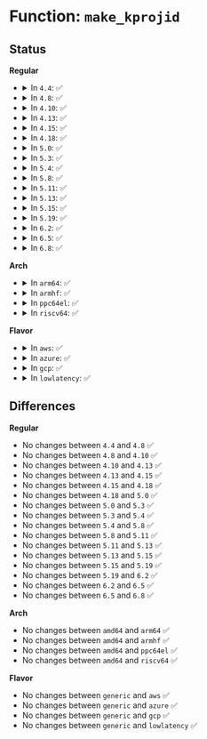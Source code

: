 # Function: <code>make_kprojid</code>

## Status
<b>Regular</b>
<ul>
<li>
<details>
<summary>In <code>4.4</code>: ✅</summary>

```c
kprojid_t make_kprojid(struct user_namespace *ns, projid_t projid);
```

**Collision:** Unique Global

**Inline:** No

**Transformation:** False

**Instances:**

```
In kernel/user_namespace.c (ffffffff8111e130)
Location: kernel/user_namespace.c:380
Inline: False
Direct callers:
  - fs/quota/quota.c:quota_setxquota
  - fs/quota/quota.c:quota_getquota
  - fs/quota/quota.c:quota_setquota
  - fs/quota/quota.c:quota_getxquota
```
**Symbols:**

```
ffffffff8111e130-ffffffff8111e1b4: make_kprojid (STB_GLOBAL)
```
</details>
</li>
<li>
<details>
<summary>In <code>4.8</code>: ✅</summary>

```c
kprojid_t make_kprojid(struct user_namespace *ns, projid_t projid);
```

**Collision:** Unique Global

**Inline:** No

**Transformation:** False

**Instances:**

```
In kernel/user_namespace.c (ffffffff81126000)
Location: kernel/user_namespace.c:380
Inline: False
Direct callers:
  - fs/quota/quota.c:quota_getnextxquota
  - fs/quota/quota.c:quota_getxquota
  - fs/quota/quota.c:quota_setxquota
  - fs/quota/quota.c:quota_setquota
  - fs/quota/quota.c:quota_getnextquota
  - fs/quota/quota.c:quota_getquota
  - fs/ext4/ialloc.c:__ext4_new_inode
  - fs/ext4/inode.c:ext4_iget
  - fs/ext4/ioctl.c:ext4_ioctl
```
**Symbols:**

```
ffffffff81126000-ffffffff81126084: make_kprojid (STB_GLOBAL)
```
</details>
</li>
<li>
<details>
<summary>In <code>4.10</code>: ✅</summary>

```c
kprojid_t make_kprojid(struct user_namespace *ns, projid_t projid);
```

**Collision:** Unique Global

**Inline:** No

**Transformation:** False

**Instances:**

```
In kernel/user_namespace.c (ffffffff8112fa50)
Location: kernel/user_namespace.c:426
Inline: False
Direct callers:
  - fs/quota/quota.c:quota_getnextxquota
  - fs/quota/quota.c:quota_getxquota
  - fs/quota/quota.c:quota_setxquota
  - fs/quota/quota.c:quota_setquota
  - fs/quota/quota.c:quota_getnextquota
  - fs/quota/quota.c:quota_getquota
  - fs/ext4/ialloc.c:__ext4_new_inode
  - fs/ext4/inode.c:ext4_iget
  - fs/ext4/ioctl.c:ext4_ioctl
```
**Symbols:**

```
ffffffff8112fa50-ffffffff8112fad4: make_kprojid (STB_GLOBAL)
```
</details>
</li>
<li>
<details>
<summary>In <code>4.13</code>: ✅</summary>

```c
kprojid_t make_kprojid(struct user_namespace *ns, projid_t projid);
```

**Collision:** Unique Global

**Inline:** No

**Transformation:** False

**Instances:**

```
In kernel/user_namespace.c (ffffffff81131060)
Location: kernel/user_namespace.c:427
Inline: False
Direct callers:
  - fs/quota/quota.c:quota_getnextxquota
  - fs/quota/quota.c:quota_getxquota
  - fs/quota/quota.c:quota_setxquota
  - fs/quota/quota.c:quota_setquota
  - fs/quota/quota.c:quota_getnextquota
  - fs/quota/quota.c:quota_getquota
  - fs/ext4/ialloc.c:__ext4_new_inode
  - fs/ext4/inode.c:ext4_iget
  - fs/ext4/ioctl.c:ext4_ioctl
```
**Symbols:**

```
ffffffff81131060-ffffffff811310e4: make_kprojid (STB_GLOBAL)
```
</details>
</li>
<li>
<details>
<summary>In <code>4.15</code>: ✅</summary>

```c
kprojid_t make_kprojid(struct user_namespace *ns, projid_t projid);
```

**Collision:** Unique Global

**Inline:** No

**Transformation:** False

**Instances:**

```
In kernel/user_namespace.c (ffffffff8113e160)
Location: kernel/user_namespace.c:533
Inline: False
Direct callers:
  - fs/quota/quota.c:quota_getnextxquota
  - fs/quota/quota.c:quota_getxquota
  - fs/quota/quota.c:quota_setxquota
  - fs/quota/quota.c:quota_setquota
  - fs/quota/quota.c:quota_getnextquota
  - fs/quota/quota.c:quota_getquota
  - fs/ext4/ialloc.c:__ext4_new_inode
  - fs/ext4/inode.c:ext4_iget
  - fs/ext4/ioctl.c:ext4_ioctl
```
**Symbols:**

```
ffffffff8113e160-ffffffff8113e17c: make_kprojid (STB_GLOBAL)
```
</details>
</li>
<li>
<details>
<summary>In <code>4.18</code>: ✅</summary>

```c
kprojid_t make_kprojid(struct user_namespace *ns, projid_t projid);
```

**Collision:** Unique Global

**Inline:** No

**Transformation:** False

**Instances:**

```
In kernel/user_namespace.c (ffffffff8114cb00)
Location: kernel/user_namespace.c:533
Inline: False
Direct callers:
  - fs/quota/quota.c:quota_getnextxquota
  - fs/quota/quota.c:quota_getxquota
  - fs/quota/quota.c:quota_setxquota
  - fs/quota/quota.c:quota_setquota
  - fs/quota/quota.c:quota_getnextquota
  - fs/quota/quota.c:quota_getquota
  - fs/ext4/ialloc.c:__ext4_new_inode
  - fs/ext4/inode.c:ext4_iget
  - fs/ext4/ioctl.c:ext4_ioctl
```
**Symbols:**

```
ffffffff8114cb00-ffffffff8114cb1c: make_kprojid (STB_GLOBAL)
```
</details>
</li>
<li>
<details>
<summary>In <code>5.0</code>: ✅</summary>

```c
kprojid_t make_kprojid(struct user_namespace *ns, projid_t projid);
```

**Collision:** Unique Global

**Inline:** No

**Transformation:** False

**Instances:**

```
In kernel/user_namespace.c (ffffffff81159720)
Location: kernel/user_namespace.c:533
Inline: False
Direct callers:
  - fs/quota/quota.c:quota_getnextxquota
  - fs/quota/quota.c:quota_getxquota
  - fs/quota/quota.c:quota_setxquota
  - fs/quota/quota.c:quota_setquota
  - fs/quota/quota.c:quota_getnextquota
  - fs/quota/quota.c:quota_getquota
  - fs/ext4/ialloc.c:__ext4_new_inode
  - fs/ext4/inode.c:__ext4_iget
  - fs/ext4/ioctl.c:ext4_ioctl
```
**Symbols:**

```
ffffffff81159720-ffffffff8115973c: make_kprojid (STB_GLOBAL)
```
</details>
</li>
<li>
<details>
<summary>In <code>5.3</code>: ✅</summary>

```c
kprojid_t make_kprojid(struct user_namespace *ns, projid_t projid);
```

**Collision:** Unique Global

**Inline:** No

**Transformation:** False

**Instances:**

```
In kernel/user_namespace.c (ffffffff81165e90)
Location: kernel/user_namespace.c:527
Inline: False
Direct callers:
  - fs/quota/quota.c:quota_getnextxquota
  - fs/quota/quota.c:quota_getxquota
  - fs/quota/quota.c:quota_setxquota
  - fs/quota/quota.c:quota_setquota
  - fs/quota/quota.c:quota_getnextquota
  - fs/quota/quota.c:quota_getquota
  - fs/ext4/ialloc.c:__ext4_new_inode
  - fs/ext4/inode.c:__ext4_iget
  - fs/ext4/ioctl.c:ext4_ioctl
```
**Symbols:**

```
ffffffff81165e90-ffffffff81165eac: make_kprojid (STB_GLOBAL)
```
</details>
</li>
<li>
<details>
<summary>In <code>5.4</code>: ✅</summary>

```c
kprojid_t make_kprojid(struct user_namespace *ns, projid_t projid);
```

**Collision:** Unique Global

**Inline:** No

**Transformation:** False

**Instances:**

```
In kernel/user_namespace.c (ffffffff81171d50)
Location: kernel/user_namespace.c:527
Inline: False
Direct callers:
  - fs/quota/quota.c:quota_getnextxquota
  - fs/quota/quota.c:quota_getxquota
  - fs/quota/quota.c:quota_setxquota
  - fs/quota/quota.c:quota_setquota
  - fs/quota/quota.c:quota_getnextquota
  - fs/quota/quota.c:quota_getquota
  - fs/ext4/ialloc.c:__ext4_new_inode
  - fs/ext4/inode.c:__ext4_iget
  - fs/ext4/ioctl.c:ext4_ioctl
```
**Symbols:**

```
ffffffff81171d50-ffffffff81171d6c: make_kprojid (STB_GLOBAL)
```
</details>
</li>
<li>
<details>
<summary>In <code>5.8</code>: ✅</summary>

```c
kprojid_t make_kprojid(struct user_namespace *ns, projid_t projid);
```

**Collision:** Unique Global

**Inline:** No

**Transformation:** False

**Instances:**

```
In kernel/user_namespace.c (ffffffff81183e20)
Location: kernel/user_namespace.c:527
Inline: False
Direct callers:
  - fs/quota/quota.c:quota_getnextxquota
  - fs/quota/quota.c:quota_getxquota
  - fs/quota/quota.c:quota_setxquota
  - fs/quota/quota.c:quota_setquota
  - fs/quota/quota.c:quota_getnextquota
  - fs/quota/quota.c:quota_getquota
  - fs/ext4/ialloc.c:__ext4_new_inode
  - fs/ext4/inode.c:__ext4_iget
```
**Symbols:**

```
ffffffff81183e20-ffffffff81183e3c: make_kprojid (STB_GLOBAL)
```
</details>
</li>
<li>
<details>
<summary>In <code>5.11</code>: ✅</summary>

```c
kprojid_t make_kprojid(struct user_namespace *ns, projid_t projid);
```

**Collision:** Unique Global

**Inline:** No

**Transformation:** False

**Instances:**

```
In kernel/user_namespace.c (ffffffff81180b80)
Location: kernel/user_namespace.c:527
Inline: False
Direct callers:
  - fs/quota/quota.c:quota_getnextxquota
  - fs/quota/quota.c:quota_getxquota
  - fs/quota/quota.c:quota_setxquota
  - fs/quota/quota.c:quota_setquota
  - fs/quota/quota.c:quota_getnextquota
  - fs/quota/quota.c:quota_getquota
  - fs/ext4/ialloc.c:__ext4_new_inode
  - fs/ext4/inode.c:__ext4_iget
```
**Symbols:**

```
ffffffff81180b80-ffffffff81180b9c: make_kprojid (STB_GLOBAL)
```
</details>
</li>
<li>
<details>
<summary>In <code>5.13</code>: ✅</summary>

```c
kprojid_t make_kprojid(struct user_namespace *ns, projid_t projid);
```

**Collision:** Unique Global

**Inline:** No

**Transformation:** False

**Instances:**

```
In kernel/user_namespace.c (ffffffff81181be0)
Location: kernel/user_namespace.c:528
Inline: False
Direct callers:
  - fs/quota/quota.c:quota_getnextxquota
  - fs/quota/quota.c:quota_getxquota
  - fs/quota/quota.c:quota_setxquota
  - fs/quota/quota.c:quota_setquota
  - fs/quota/quota.c:quota_getnextquota
  - fs/quota/quota.c:quota_getquota
  - fs/ext4/ialloc.c:__ext4_new_inode
  - fs/ext4/inode.c:__ext4_iget
  - fs/ext4/ioctl.c:ext4_ioctl_setproject
```
**Symbols:**

```
ffffffff81181be0-ffffffff81181bfc: make_kprojid (STB_GLOBAL)
```
</details>
</li>
<li>
<details>
<summary>In <code>5.15</code>: ✅</summary>

```c
kprojid_t make_kprojid(struct user_namespace *ns, projid_t projid);
```

**Collision:** Unique Global

**Inline:** No

**Transformation:** False

**Instances:**

```
In kernel/user_namespace.c (ffffffff811a9b80)
Location: kernel/user_namespace.c:544
Inline: False
Direct callers:
  - fs/ioctl.c:fileattr_set_prepare
  - fs/quota/quota.c:quota_getnextxquota
  - fs/quota/quota.c:quota_getxquota
  - fs/quota/quota.c:quota_setxquota
  - fs/quota/quota.c:quota_setquota
  - fs/quota/quota.c:quota_getnextquota
  - fs/quota/quota.c:quota_getquota
  - fs/ext4/ialloc.c:__ext4_new_inode
  - fs/ext4/inode.c:__ext4_iget
  - fs/ext4/ioctl.c:ext4_ioctl_setproject
```
**Symbols:**

```
ffffffff811a9b80-ffffffff811a9b9c: make_kprojid (STB_GLOBAL)
```
</details>
</li>
<li>
<details>
<summary>In <code>5.19</code>: ✅</summary>

```c
kprojid_t make_kprojid(struct user_namespace *ns, projid_t projid);
```

**Collision:** Unique Global

**Inline:** No

**Transformation:** False

**Instances:**

```
In kernel/user_namespace.c (ffffffff811db020)
Location: kernel/user_namespace.c:549
Inline: False
Direct callers:
  - fs/ioctl.c:fileattr_set_prepare
  - fs/quota/quota.c:quota_getnextxquota
  - fs/quota/quota.c:quota_getxquota
  - fs/quota/quota.c:quota_setxquota
  - fs/quota/quota.c:quota_setquota
  - fs/quota/quota.c:quota_getnextquota
  - fs/quota/quota.c:quota_getquota
  - fs/ext4/ialloc.c:__ext4_new_inode
  - fs/ext4/inode.c:__ext4_iget
  - fs/ext4/ioctl.c:ext4_ioctl_setproject
```
**Symbols:**

```
ffffffff811db020-ffffffff811db046: make_kprojid (STB_GLOBAL)
```
</details>
</li>
<li>
<details>
<summary>In <code>6.2</code>: ✅</summary>

```c
kprojid_t make_kprojid(struct user_namespace *ns, projid_t projid);
```

**Collision:** Unique Global

**Inline:** No

**Transformation:** False

**Instances:**

```
In kernel/user_namespace.c (ffffffff812208a0)
Location: kernel/user_namespace.c:549
Inline: False
Direct callers:
  - fs/ioctl.c:fileattr_set_prepare
  - fs/quota/quota.c:quota_getnextxquota
  - fs/quota/quota.c:quota_getxquota
  - fs/quota/quota.c:quota_setxquota
  - fs/quota/quota.c:quota_setquota
  - fs/quota/quota.c:quota_getnextquota
  - fs/quota/quota.c:quota_getquota
  - fs/ext4/ialloc.c:__ext4_new_inode
  - fs/ext4/inode.c:__ext4_iget
  - fs/ext4/ioctl.c:ext4_ioctl_setproject
```
**Symbols:**

```
ffffffff812208a0-ffffffff812208c6: make_kprojid (STB_GLOBAL)
```
</details>
</li>
<li>
<details>
<summary>In <code>6.5</code>: ✅</summary>

```c
kprojid_t make_kprojid(struct user_namespace *ns, projid_t projid);
```

**Collision:** Unique Global

**Inline:** No

**Transformation:** False

**Instances:**

```
In kernel/user_namespace.c (ffffffff81236c70)
Location: kernel/user_namespace.c:549
Inline: False
Direct callers:
  - fs/ioctl.c:fileattr_set_prepare
  - fs/quota/quota.c:quota_getnextxquota
  - fs/quota/quota.c:quota_getxquota
  - fs/quota/quota.c:quota_setxquota
  - fs/quota/quota.c:quota_setquota
  - fs/quota/quota.c:quota_getnextquota
  - fs/quota/quota.c:quota_getquota
  - fs/ext4/ialloc.c:__ext4_new_inode
  - fs/ext4/inode.c:__ext4_iget
  - fs/ext4/ioctl.c:ext4_ioctl_setproject
```
**Symbols:**

```
ffffffff81236c70-ffffffff81236c96: make_kprojid (STB_GLOBAL)
```
</details>
</li>
<li>
<details>
<summary>In <code>6.8</code>: ✅</summary>

```c
kprojid_t make_kprojid(struct user_namespace *ns, projid_t projid);
```

**Collision:** Unique Global

**Inline:** No

**Transformation:** False

**Instances:**

```
In kernel/user_namespace.c (ffffffff81250e60)
Location: kernel/user_namespace.c:552
Inline: False
Direct callers:
  - mm/shmem_quota.c:shmem_get_next_id
  - fs/ioctl.c:fileattr_set_prepare
  - fs/quota/quota.c:quota_getnextxquota
  - fs/quota/quota.c:quota_getxquota
  - fs/quota/quota.c:quota_setxquota
  - fs/quota/quota.c:quota_setquota
  - fs/quota/quota.c:quota_getnextquota
  - fs/quota/quota.c:quota_getquota
  - fs/ext4/ialloc.c:__ext4_new_inode
  - fs/ext4/inode.c:__ext4_iget
  - fs/ext4/ioctl.c:ext4_ioctl_setproject
```
**Symbols:**

```
ffffffff81250e60-ffffffff81250e86: make_kprojid (STB_GLOBAL)
```
</details>
</li>
</ul>
<b>Arch</b>
<ul>
<li>
<details>
<summary>In <code>arm64</code>: ✅</summary>

```c
kprojid_t make_kprojid(struct user_namespace *ns, projid_t projid);
```

**Collision:** Unique Global

**Inline:** No

**Transformation:** False

**Instances:**

```
In kernel/user_namespace.c (ffff8000101e5a18)
Location: kernel/user_namespace.c:527
Inline: False
Direct callers:
  - fs/quota/quota.c:quota_getnextxquota
  - fs/quota/quota.c:quota_getxquota
  - fs/quota/quota.c:quota_setxquota
  - fs/quota/quota.c:quota_setquota
  - fs/quota/quota.c:quota_getnextquota
  - fs/quota/quota.c:quota_getquota
  - fs/ext4/ialloc.c:__ext4_new_inode
  - fs/ext4/inode.c:__ext4_iget
  - fs/ext4/ioctl.c:ext4_ioctl
```
**Symbols:**

```
ffff8000101e5a18-ffff8000101e5a50: make_kprojid (STB_GLOBAL)
```
</details>
</li>
<li>
<details>
<summary>In <code>armhf</code>: ✅</summary>

```c
kprojid_t make_kprojid(struct user_namespace *ns, projid_t projid);
```

**Collision:** Unique Global

**Inline:** No

**Transformation:** False

**Instances:**

```
In kernel/user_namespace.c (c04263cc)
Location: kernel/user_namespace.c:527
Inline: False
Direct callers:
  - fs/quota/quota.c:quota_getnextxquota
  - fs/quota/quota.c:quota_getxquota
  - fs/quota/quota.c:quota_setxquota
  - fs/quota/quota.c:quota_setquota
  - fs/quota/quota.c:quota_getnextquota
  - fs/quota/quota.c:quota_getquota
  - fs/ext4/ialloc.c:__ext4_new_inode
  - fs/ext4/inode.c:__ext4_iget
  - fs/ext4/ioctl.c:ext4_ioctl
```
**Symbols:**

```
c04263cc-c04263f0: make_kprojid (STB_GLOBAL)
```
</details>
</li>
<li>
<details>
<summary>In <code>ppc64el</code>: ✅</summary>

```c
kprojid_t make_kprojid(struct user_namespace *ns, projid_t projid);
```

**Collision:** Unique Global

**Inline:** No

**Transformation:** False

**Instances:**

```
In kernel/user_namespace.c (c0000000002560c0)
Location: kernel/user_namespace.c:527
Inline: False
Direct callers:
  - fs/quota/quota.c:quota_getnextxquota
  - fs/quota/quota.c:quota_getxquota
  - fs/quota/quota.c:quota_setxquota
  - fs/quota/quota.c:quota_setquota
  - fs/quota/quota.c:quota_getnextquota
  - fs/quota/quota.c:quota_getquota
  - fs/ext4/ialloc.c:__ext4_new_inode
  - fs/ext4/inode.c:__ext4_iget
  - fs/ext4/ioctl.c:ext4_ioctl
```
**Symbols:**

```
c0000000002560c0-c0000000002560f8: make_kprojid (STB_GLOBAL)
```
</details>
</li>
<li>
<details>
<summary>In <code>riscv64</code>: ✅</summary>

```c
kprojid_t make_kprojid(struct user_namespace *ns, projid_t projid);
```

**Collision:** Unique Global

**Inline:** No

**Transformation:** False

**Instances:**

```
In kernel/user_namespace.c (ffffffe00015b634)
Location: kernel/user_namespace.c:527
Inline: False
Direct callers:
  - fs/quota/quota.c:quota_getnextxquota
  - fs/quota/quota.c:quota_getxquota
  - fs/quota/quota.c:quota_setxquota
  - fs/quota/quota.c:quota_setquota
  - fs/quota/quota.c:quota_getnextquota
  - fs/quota/quota.c:quota_getquota
  - fs/ext4/ialloc.c:__ext4_new_inode
  - fs/ext4/inode.c:__ext4_iget
  - fs/ext4/ioctl.c:ext4_ioctl
```
**Symbols:**

```
ffffffe00015b634-ffffffe00015b66a: make_kprojid (STB_GLOBAL)
```
</details>
</li>
</ul>
<b>Flavor</b>
<ul>
<li>
<details>
<summary>In <code>aws</code>: ✅</summary>

```c
kprojid_t make_kprojid(struct user_namespace *ns, projid_t projid);
```

**Collision:** Unique Global

**Inline:** No

**Transformation:** False

**Instances:**

```
In kernel/user_namespace.c (ffffffff8116a370)
Location: kernel/user_namespace.c:527
Inline: False
Direct callers:
  - fs/quota/quota.c:quota_getnextxquota
  - fs/quota/quota.c:quota_getxquota
  - fs/quota/quota.c:quota_setxquota
  - fs/quota/quota.c:quota_setquota
  - fs/quota/quota.c:quota_getnextquota
  - fs/quota/quota.c:quota_getquota
  - fs/ext4/ialloc.c:__ext4_new_inode
  - fs/ext4/inode.c:__ext4_iget
  - fs/ext4/ioctl.c:ext4_ioctl
```
**Symbols:**

```
ffffffff8116a370-ffffffff8116a38c: make_kprojid (STB_GLOBAL)
```
</details>
</li>
<li>
<details>
<summary>In <code>azure</code>: ✅</summary>

```c
kprojid_t make_kprojid(struct user_namespace *ns, projid_t projid);
```

**Collision:** Unique Global

**Inline:** No

**Transformation:** False

**Instances:**

```
In kernel/user_namespace.c (ffffffff8115d570)
Location: kernel/user_namespace.c:527
Inline: False
Direct callers:
  - fs/quota/quota.c:quota_getnextxquota
  - fs/quota/quota.c:quota_getxquota
  - fs/quota/quota.c:quota_setxquota
  - fs/quota/quota.c:quota_setquota
  - fs/quota/quota.c:quota_getnextquota
  - fs/quota/quota.c:quota_getquota
  - fs/ext4/ialloc.c:__ext4_new_inode
  - fs/ext4/inode.c:__ext4_iget
  - fs/ext4/ioctl.c:ext4_ioctl
```
**Symbols:**

```
ffffffff8115d570-ffffffff8115d58c: make_kprojid (STB_GLOBAL)
```
</details>
</li>
<li>
<details>
<summary>In <code>gcp</code>: ✅</summary>

```c
kprojid_t make_kprojid(struct user_namespace *ns, projid_t projid);
```

**Collision:** Unique Global

**Inline:** No

**Transformation:** False

**Instances:**

```
In kernel/user_namespace.c (ffffffff81168140)
Location: kernel/user_namespace.c:527
Inline: False
Direct callers:
  - fs/quota/quota.c:quota_getnextxquota
  - fs/quota/quota.c:quota_getxquota
  - fs/quota/quota.c:quota_setxquota
  - fs/quota/quota.c:quota_setquota
  - fs/quota/quota.c:quota_getnextquota
  - fs/quota/quota.c:quota_getquota
  - fs/ext4/ialloc.c:__ext4_new_inode
  - fs/ext4/inode.c:__ext4_iget
  - fs/ext4/ioctl.c:ext4_ioctl
```
**Symbols:**

```
ffffffff81168140-ffffffff8116815c: make_kprojid (STB_GLOBAL)
```
</details>
</li>
<li>
<details>
<summary>In <code>lowlatency</code>: ✅</summary>

```c
kprojid_t make_kprojid(struct user_namespace *ns, projid_t projid);
```

**Collision:** Unique Global

**Inline:** No

**Transformation:** False

**Instances:**

```
In kernel/user_namespace.c (ffffffff811757e0)
Location: kernel/user_namespace.c:527
Inline: False
Direct callers:
  - fs/quota/quota.c:quota_getnextxquota
  - fs/quota/quota.c:quota_getxquota
  - fs/quota/quota.c:quota_setxquota
  - fs/quota/quota.c:quota_setquota
  - fs/quota/quota.c:quota_getnextquota
  - fs/quota/quota.c:quota_getquota
  - fs/ext4/ialloc.c:__ext4_new_inode
  - fs/ext4/inode.c:__ext4_iget
  - fs/ext4/ioctl.c:ext4_ioctl
```
**Symbols:**

```
ffffffff811757e0-ffffffff811757fc: make_kprojid (STB_GLOBAL)
```
</details>
</li>
</ul>

## Differences
<b>Regular</b>
<ul>
<li>
No changes between <code>4.4</code> and <code>4.8</code> ✅
</li>
<li>
No changes between <code>4.8</code> and <code>4.10</code> ✅
</li>
<li>
No changes between <code>4.10</code> and <code>4.13</code> ✅
</li>
<li>
No changes between <code>4.13</code> and <code>4.15</code> ✅
</li>
<li>
No changes between <code>4.15</code> and <code>4.18</code> ✅
</li>
<li>
No changes between <code>4.18</code> and <code>5.0</code> ✅
</li>
<li>
No changes between <code>5.0</code> and <code>5.3</code> ✅
</li>
<li>
No changes between <code>5.3</code> and <code>5.4</code> ✅
</li>
<li>
No changes between <code>5.4</code> and <code>5.8</code> ✅
</li>
<li>
No changes between <code>5.8</code> and <code>5.11</code> ✅
</li>
<li>
No changes between <code>5.11</code> and <code>5.13</code> ✅
</li>
<li>
No changes between <code>5.13</code> and <code>5.15</code> ✅
</li>
<li>
No changes between <code>5.15</code> and <code>5.19</code> ✅
</li>
<li>
No changes between <code>5.19</code> and <code>6.2</code> ✅
</li>
<li>
No changes between <code>6.2</code> and <code>6.5</code> ✅
</li>
<li>
No changes between <code>6.5</code> and <code>6.8</code> ✅
</li>
</ul>
<b>Arch</b>
<ul>
<li>
No changes between <code>amd64</code> and <code>arm64</code> ✅
</li>
<li>
No changes between <code>amd64</code> and <code>armhf</code> ✅
</li>
<li>
No changes between <code>amd64</code> and <code>ppc64el</code> ✅
</li>
<li>
No changes between <code>amd64</code> and <code>riscv64</code> ✅
</li>
</ul>
<b>Flavor</b>
<ul>
<li>
No changes between <code>generic</code> and <code>aws</code> ✅
</li>
<li>
No changes between <code>generic</code> and <code>azure</code> ✅
</li>
<li>
No changes between <code>generic</code> and <code>gcp</code> ✅
</li>
<li>
No changes between <code>generic</code> and <code>lowlatency</code> ✅
</li>
</ul>
